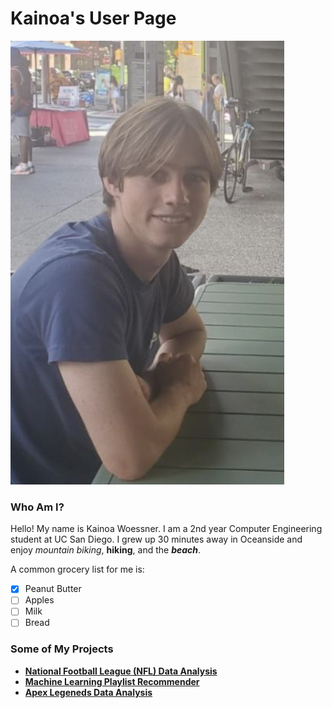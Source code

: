 # Kainoa's User Page
![](MePic.png)  
### Who Am I?
Hello! My name is Kainoa Woessner. I am a 2nd year Computer Engineering student at UC San Diego. I grew up 30 minutes away in Oceanside and enjoy _mountain biking_, **hiking**, and the **_beach_**.  
  
A common grocery list for me is:
- [x] Peanut Butter
- [ ] Apples
- [ ] Milk
- [ ] Bread

### Some of My Projects
- **[National Football League (NFL) Data Analysis](projects/nfldata.md)**
- **[Machine Learning Playlist Recommender](projects/playlist.md)**
- **[Apex Legeneds Data Analysis](projects/apex.md)**
